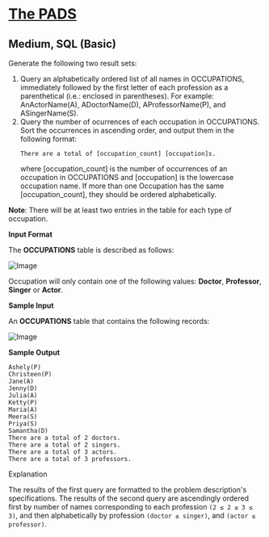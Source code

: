 # [The PADS](https://www.hackerrank.com/challenges/the-pads/problem?isFullScreen=truee)

## Medium, SQL (Basic)
Generate the following two result sets:

1. Query an alphabetically ordered list of all names in OCCUPATIONS, immediately followed by the first letter of each profession as a parenthetical (i.e.: enclosed in parentheses). For example: AnActorName(A), ADoctorName(D), AProfessorName(P), and ASingerName(S).
2. Query the number of ocurrences of each occupation in OCCUPATIONS. Sort the occurrences in ascending order, and output them in the following format:
    ```
    There are a total of [occupation_count] [occupation]s.
    ```
    where [occupation_count] is the number of occurrences of an occupation in OCCUPATIONS and [occupation] is the lowercase occupation name. If more than one Occupation has the same [occupation_count], they should be ordered alphabetically.

**Note**: There will be at least two entries in the table for each type of occupation.

**Input Format**

The **OCCUPATIONS** table is described as follows:

![Image](https://github.com/user-attachments/assets/42d9d84a-a60e-43e4-8aff-b5b718450400)

Occupation will only contain one of the following values: **Doctor**, **Professor**, **Singer** or **Actor**.

**Sample Input**

An **OCCUPATIONS** table that contains the following records:

![Image](https://github.com/user-attachments/assets/a19402fd-cf9e-47f9-865d-c6d5ed03a7e9)


**Sample Output**

```
Ashely(P)
Christeen(P)
Jane(A)
Jenny(D)
Julia(A)
Ketty(P)
Maria(A)
Meera(S)
Priya(S)
Samantha(D)
There are a total of 2 doctors.
There are a total of 2 singers.
There are a total of 3 actors.
There are a total of 3 professors.
```

Explanation

The results of the first query are formatted to the problem description's specifications.
The results of the second query are ascendingly ordered first by number of names corresponding to each profession `(2 ≤ 2 ≤ 3 ≤ 3)`, and then alphabetically by profession `(doctor ≤ singer)`, and `(actor ≤ professor)`.